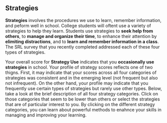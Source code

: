 ## Strategies

**Strategies** involves the procedures we use to learn, remember information, and peform well in school. College students will oftent use a variety of strategies to help they learn. Students use strategies to **seek help from others**, to **manage and organize their time**, to enhance their attention by **elimiting distractions**, and to **learn and remember information in a class**. The SRL survey that you recently completed addressed each of these four types of strategies.   

Your overall score for **Strategy Use** indicates that you **occasionally use strategies** in school. Your profile of strategy scores reflects one of two thigns. First, it may indicate that your scores across all four categories of strategies was consistent and in the emerging level (not frequent but also not infrequent). On the other hand, your profile may indicate that you frequently use certain types of strategies but rarely use other types. Below, take a look at the brief description of all four strategy categories. Click on those categories that seem to be lower than others or select the strategies that are of particular interest to you. By clicking on the different strategy categories, you can learn about powerful methods to enahnce your skills in managing and improving your learning. 
